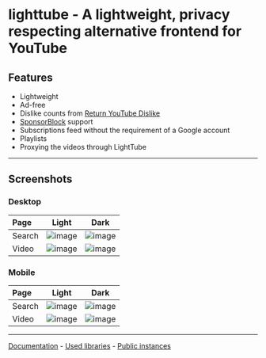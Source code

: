 # lighttube - A lightweight, privacy respecting alternative frontend for YouTube

## Features

- Lightweight
- Ad-free
- Dislike counts from [Return YouTube Dislike](https://www.returnyoutubedislike.com/)
- [SponsorBlock](https://sponsor.ajay.app/) support
- Subscriptions feed without the requirement of a Google account
- Playlists
- Proxying the videos through LightTube

---

## Screenshots

### Desktop

| Page   |                                                     Light                                                      |                                                     Dark                                                      |
|:-------|:--------------------------------------------------------------------------------------------------------------:|:-------------------------------------------------------------------------------------------------------------:|
| Search | ![image](https://github.com/lighttube-org/LightTube/blob/master/screenshots/desktop/light/search.png?raw=true) | ![image](https://github.com/lighttube-org/LightTube/blob/master/screenshots/desktop/dark/search.png?raw=true) |
| Video  | ![image](https://github.com/lighttube-org/LightTube/blob/master/screenshots/desktop/light/video.png?raw=true)  | ![image](https://github.com/lighttube-org/LightTube/blob/master/screenshots/desktop/dark/video.png?raw=true)  |

### Mobile

| Page   |                                                     Light                                                     |                                                     Dark                                                     |
|:-------|:-------------------------------------------------------------------------------------------------------------:|:------------------------------------------------------------------------------------------------------------:|
| Search | ![image](https://github.com/lighttube-org/LightTube/blob/master/screenshots/mobile/light/search.png?raw=true) | ![image](https://github.com/lighttube-org/LightTube/blob/master/screenshots/mobile/dark/search.png?raw=true) |
| Video  | ![image](https://github.com/lighttube-org/LightTube/blob/master/screenshots/mobile/light/video.png?raw=true)  | ![image](https://github.com/lighttube-org/LightTube/blob/master/screenshots/mobile/dark/video.png?raw=true)  |

---

[Documentation](https://github.com/lighttube-org/LightTube/wiki) - [Used libraries](https://github.com/lighttube-org/LightTube/blob/master/OTHERLIBS.md)  - [Public instances](https://github.com/lighttube-org/LightTube/blob/master/INSTANCES.md) 